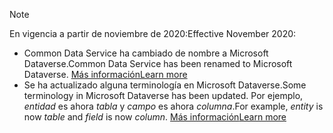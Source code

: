> [!NOTE]
> <span data-ttu-id="6de17-101">En vigencia a partir de noviembre de 2020:</span><span class="sxs-lookup"><span data-stu-id="6de17-101">Effective November 2020:</span></span>
> - <span data-ttu-id="6de17-102">Common Data Service ha cambiado de nombre a Microsoft Dataverse.</span><span class="sxs-lookup"><span data-stu-id="6de17-102">Common Data Service has been renamed to Microsoft Dataverse.</span></span> [<span data-ttu-id="6de17-103">Más información</span><span class="sxs-lookup"><span data-stu-id="6de17-103">Learn more</span></span>](https://aka.ms/PAuAppBlog)
> - <span data-ttu-id="6de17-104">Se ha actualizado alguna terminología en Microsoft Dataverse.</span><span class="sxs-lookup"><span data-stu-id="6de17-104">Some terminology in Microsoft Dataverse has been updated.</span></span> <span data-ttu-id="6de17-105">Por ejemplo, *entidad* es ahora *tabla* y *campo* es ahora *columna*.</span><span class="sxs-lookup"><span data-stu-id="6de17-105">For example, *entity* is now *table* and *field* is now *column*.</span></span> [<span data-ttu-id="6de17-106">Más información</span><span class="sxs-lookup"><span data-stu-id="6de17-106">Learn more</span></span>](/powerapps/maker/data-platform/data-platform-intro)